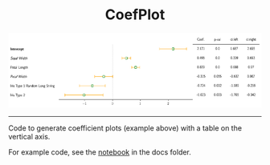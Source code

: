 <h1 align="center">CoefPlot</h1>

<div align="center"> <img src="./docs/test.png" height="150"> </div>

<hr>

Code to generate coefficient plots (example above) with a table on the vertical axis.

For example code, see the [notebook](https://github.com/surajrn/CoefPlot/blob/master/docs/CoefPlots.ipynb) in the docs folder. 
